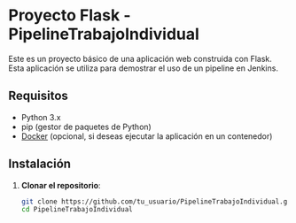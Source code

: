 # Proyecto Flask - PipelineTrabajoIndividual

Este es un proyecto básico de una aplicación web construida con Flask. Esta aplicación se utiliza para demostrar el uso de un pipeline en Jenkins.

## Requisitos

- Python 3.x
- pip (gestor de paquetes de Python)
- [Docker](https://www.docker.com/get-started) (opcional, si deseas ejecutar la aplicación en un contenedor)

## Instalación

1. **Clonar el repositorio**:
   ```bash
   git clone https://github.com/tu_usuario/PipelineTrabajoIndividual.git
   cd PipelineTrabajoIndividual

